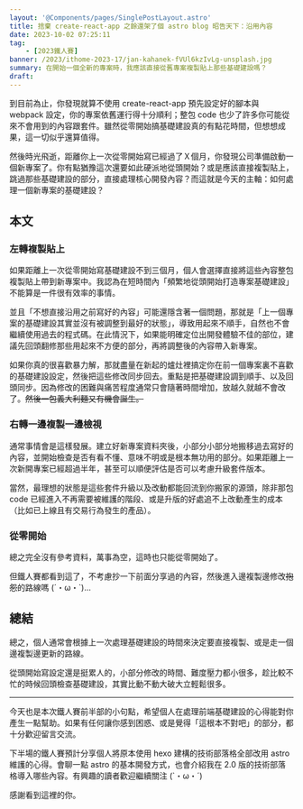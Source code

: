 ```yaml
---
layout: '@Components/pages/SinglePostLayout.astro'
title: 捨棄 create-react-app 之餘還架了個 astro blog 昭告天下：沿用內容
date: 2023-10-02 07:25:11
tag:
	- [2023鐵人賽]
banner: /2023/ithome-2023-17/jan-kahanek-fVUl6kzIvLg-unsplash.jpg
summary: 在開始一個全新的專案時，我應該直接從舊專案複製貼上那些基礎建設嗎？
draft:
---
```


到目前為止，你發現就算不使用 create-react-app 預先設定好的腳本與 webpack 設定，你的專案依舊運行得十分順利；整包 code 也少了許多你可能從來不會用到的內容跟套件。雖然從零開始搞基礎建設真的有點花時間，但想想成果，這一切似乎還算值得。

然後時光飛逝，距離你上一次從零開始寫已經過了Ｘ個月，你發現公司準備啟動一個新專案了。你有點猶豫這次還要如此硬派地從頭開始？或是應該直接複製貼上，跳過那些基礎建設的部分，直接處理核心開發內容？而這就是今天的主軸：如何處理一個新專案的基礎建設？

## 本文

### 左轉複製貼上

如果距離上一次從零開始寫基礎建設不到三個月，個人會選擇直接將這些內容整包複製貼上帶到新專案中。我認為在短時間內「頻繁地從頭開始打造專案基礎建設」不能算是一件很有效率的事情。

並且「不想直接沿用之前寫好的內容」可能還隱含著一個問題，那就是「上一個專案的基礎建設其實並沒有被調整到最好的狀態」，導致用起來不順手，自然也不會繼續使用過去的程式碼。在此情況下，如果能明確定位出開發體驗不佳的部位，建議先回頭翻修那些用起來不方便的部分，再將調整後的內容帶入新專案。

如果你真的很喜歡暴力解，那就盡量在新起的爐灶裡搞定你在前一個專案裏不喜歡的基礎建設設定，然後把這些修改同步回去。重點是把基礎建設調到順手、以及回頭同步。因為修改的困難與痛苦程度通常只會隨著時間增加，放越久就越不會改了。~~然後一包義大利麵又有機會誕生。~~

### 右轉一邊複製一邊檢視

通常事情會是這樣發展。建立好新專案資料夾後，小部分小部分地搬移過去寫好的內容，並開始檢查是否有看不懂、意味不明或是根本無功用的部分。如果距離上一次新開專案已經超過半年，甚至可以順便評估是否可以考慮升級套件版本。

當然，最理想的狀態是這些套件升級以及改動都能回流到你搬家的源頭，除非那包 code 已經進入不再需要被維護的階段、或是升版的好處追不上改動產生的成本（比如已上線且有交易行為發生的產品）。

### 從零開始

總之完全沒有參考資料，萬事為空，這時也只能從零開始了。

但鐵人賽都看到這了，不考慮抄一下前面分享過的內容，然後進入邊複製邊修改~~抱怨~~的路線嗎 (´・ω・`)...

## 總結

總之，個人通常會根據上一次處理基礎建設的時間來決定要直接複製、或是走一個邊複製邊更新的路線。

從頭開始寫設定還是挺累人的，小部分修改的時間、難度壓力都小很多，趁比較不忙的時候回頭檢查基礎建設，其實比動不動大破大立輕鬆很多。

---

今天也是本次鐵人賽前半部的小句點，希望個人在處理前端基礎建設的心得能對你產生一點幫助。如果有任何讓你感到困惑、或是覺得「這根本不對吧」的部分，都十分歡迎留言交流。

下半場的鐵人賽預計分享個人將原本使用 hexo 建構的技術部落格全部改用 astro 維護的心得。會聊一點 astro 的基本開發方式，也會介紹我在 2.0 版的技術部落格導入哪些內容。有興趣的讀者歡迎繼續關注 (`・ω・´)

感謝看到這裡的你。
